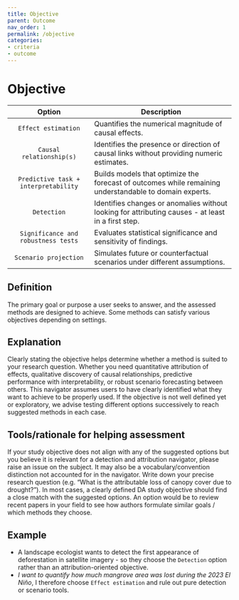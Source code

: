 ```yaml
---
title: Objective
parent: Outcome
nav_order: 1
permalink: /objective
categories:
- criteria
- outcome
---
```


# Objective

|  **Option**        | **Description**            |
|:------------------:|----------------------------|
| `Effect estimation` | Quantifies the numerical magnitude of causal effects. |
| `Causal relationship(s)` | Identifies the presence or direction of causal links without providing numeric estimates.  |
| `Predictive task + interpretability` | Builds models that optimize the forecast of outcomes while remaining understandable to domain experts. |
| `Detection` | Identifies changes or anomalies without looking for attributing causes - at least in a first step. |
| `Significance and robustness tests` | Evaluates statistical significance and sensitivity of findings. |
| `Scenario projection` | Simulates future or counterfactual scenarios under different assumptions.  |


## Definition
The primary goal or purpose a user seeks to answer, and the assessed methods are designed to achieve. Some methods can satisfy various objectives depending on settings. 

## Explanation
Clearly stating the objective helps determine whether a method is suited to your research question. Whether you need quantitative attribution of effects, qualitative discovery of causal relationships, predictive performance with interpretability, or robust scenario forecasting between others. This navigator assumes users to have clearly identified what they want to achieve to be properly used. If the objective is not well defined yet or exploratory, we advise testing different options successively to reach suggested methods in each case.

## Tools/rationale for helping assessment
If your study objective does not align with any of the suggested options but you believe it is relevant for a detection and attribution navigator, please raise an issue on the subject. It may also be a vocabulary/convention distinction not accounted for in the navigator. Write down your precise research question (e.g. “What is the attributable loss of canopy cover due to drought?”). In most cases, a clearly defined DA study objective should find a close match with the suggested options. An option would be to review recent papers in your field to see how authors formulate similar goals / which methods they choose. 

## Example
- A landscape ecologist wants to detect the first appearance of deforestation in satellite imagery - so they choose the `Detection` option rather than an attribution-oriented objective. 
- *I want to quantify how much mangrove area was lost during the 2023 El Niño*, I therefore choose `Effect estimation` and rule out pure detection or scenario tools. 
